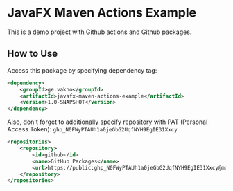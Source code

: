 # JavaFX Maven Actions Example
This is a demo project with Github actions and Github packages.

## How to Use
Access this package by specifying dependency tag:

```xml
<dependency>
    <groupId>ge.vakho</groupId>
    <artifactId>javafx-maven-actions-example</artifactId>
    <version>1.0-SNAPSHOT</version>
</dependency> 
```

Also, don't forget to additionally specify repository with PAT (Personal Access Token): 
`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`
```xml
<repositories>
    <repository>
        <id>github</id>
        <name>GitHub Packages</name>
        <url>https://public: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@maven.pkg.github.com/vakho10/*</url>
    </repository>
</repositories>
```